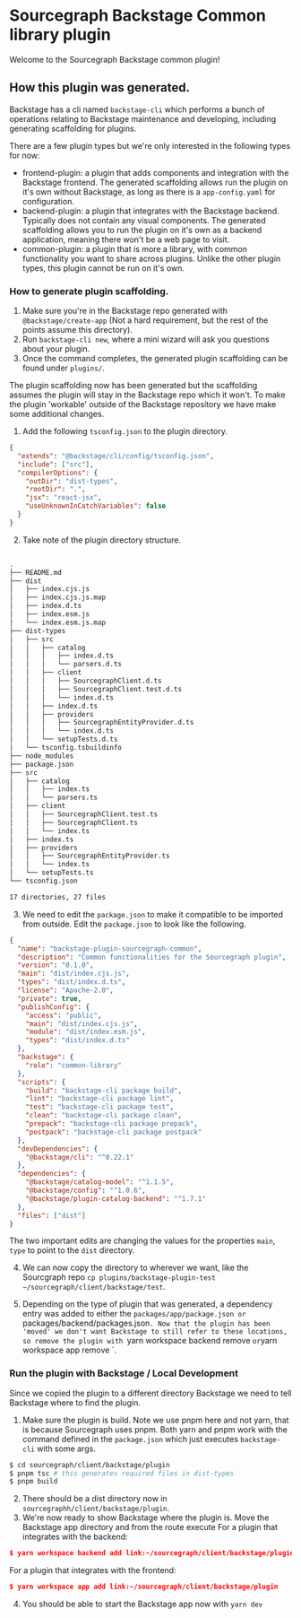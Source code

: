 # Sourcegraph Backstage Common library plugin

Welcome to the Sourcegraph Backstage common plugin!

## How this plugin was generated.

Backstage has a cli named `backstage-cli` which performs a bunch of operations relating to Backstage maintenance and developing, including generating scaffolding for plugins.

There are a few plugin types but we're only interested in the following types for now:

- frontend-plugin: a plugin that adds components and integration with the Backstage frontend. The generated scaffolding allows run the plugin on it's own without Backstage, as long as there is a `app-config.yaml` for configuration.
- backend-plugin: a plugin that integrates with the Backstage backend. Typically does not contain any visual components. The generated scaffolding allows you to run the plugin on it's own as a backend application, meaning there won't be a web page to visit.
- common-plugin: a plugin that is more a library, with common functionality you want to share across plugins. Unlike the other plugin types, this plugin cannot be run on it's own.

### How to generate plugin scaffolding.

1. Make sure you're in the Backstage repo generated with `@backstage/create-app` (Not a hard requirement, but the rest of the points assume this directory).
2. Run `backstage-cli new`, where a mini wizard will ask you questions about your plugin.
3. Once the command completes, the generated plugin scaffolding can be found under `plugins/`.

The plugin scaffolding now has been generated but the scaffolding assumes the plugin will stay in the Backstage repo which it won't. To make the plugin 'workable' outside of the Backstage repository we have make some additional changes.

1. Add the following `tsconfig.json` to the plugin directory.

```json
{
  "extends": "@backstage/cli/config/tsconfig.json",
  "include": ["src"],
  "compilerOptions": {
    "outDir": "dist-types",
    "rootDir": ".",
    "jsx": "react-jsx",
    "useUnknownInCatchVariables": false
  }
}
```

2. Take note of the plugin directory structure.

```bash

.
├── README.md
├── dist
│   ├── index.cjs.js
│   ├── index.cjs.js.map
│   ├── index.d.ts
│   ├── index.esm.js
│   └── index.esm.js.map
├── dist-types
│   ├── src
│   │   ├── catalog
│   │   │   ├── index.d.ts
│   │   │   └── parsers.d.ts
│   │   ├── client
│   │   │   ├── SourcegraphClient.d.ts
│   │   │   ├── SourcegraphClient.test.d.ts
│   │   │   └── index.d.ts
│   │   ├── index.d.ts
│   │   ├── providers
│   │   │   ├── SourcegraphEntityProvider.d.ts
│   │   │   └── index.d.ts
│   │   └── setupTests.d.ts
│   └── tsconfig.tsbuildinfo
├── node_modules
├── package.json
├── src
│   ├── catalog
│   │   ├── index.ts
│   │   └── parsers.ts
│   ├── client
│   │   ├── SourcegraphClient.test.ts
│   │   ├── SourcegraphClient.ts
│   │   └── index.ts
│   ├── index.ts
│   ├── providers
│   │   ├── SourcegraphEntityProvider.ts
│   │   └── index.ts
│   └── setupTests.ts
└── tsconfig.json

17 directories, 27 files
```

3. We need to edit the `package.json` to make it compatible to be imported from outside. Edit the `package.json` to look like the following.

```json
{
  "name": "backstage-plugin-sourcegraph-common",
  "description": "Common functionalities for the Sourcegraph plugin",
  "version": "0.1.0",
  "main": "dist/index.cjs.js",
  "types": "dist/index.d.ts",
  "license": "Apache-2.0",
  "private": true,
  "publishConfig": {
    "access": "public",
    "main": "dist/index.cjs.js",
    "module": "dist/index.esm.js",
    "types": "dist/index.d.ts"
  },
  "backstage": {
    "role": "common-library"
  },
  "scripts": {
    "build": "backstage-cli package build",
    "lint": "backstage-cli package lint",
    "test": "backstage-cli package test",
    "clean": "backstage-cli package clean",
    "prepack": "backstage-cli package prepack",
    "postpack": "backstage-cli package postpack"
  },
  "devDependencies": {
    "@backstage/cli": "^0.22.1"
  },
  "dependencies": {
    "@backstage/catalog-model": "^1.1.5",
    "@backstage/config": "^1.0.6",
    "@backstage/plugin-catalog-backend": "^1.7.1"
  },
  "files": ["dist"]
}
```

The two important edits are changing the values for the properties `main`, `type` to point to the `dist` directory.

4. We can now copy the directory to wherever we want, like the Sourcgraph repo `cp plugins/backstage-plugin-test ~/sourcegraph/client/backstage/test`. 

5. Depending on the type of plugin that was generated, a dependency entry was added to either the `packages/app/package.json or `packages/backend/packages.json`. Now that the plugin has been 'moved' we don't want Backstage to still refer to these locations, so remove the plugin with `yarn workspace backend remove <name>`or`yarn workspace app remove <name>`.

### Run the plugin with Backstage / Local Development

Since we copied the plugin to a different directory Backstage we need to tell Backstage where to find the plugin.

1. Make sure the plugin is build. Note we use pnpm here and not yarn, that is because Sourcegraph uses pnpm. Both yarn and pnpm work with the command defined in the `package.json` which just executes `backstage-cli` with some args.

```bash
$ cd sourcegraph/client/backstage/plugin
$ pnpm tsc # this generates required files in dist-types
$ pnpm build
```

2. There should be a dist directory now in `sourcegraphh/client/backstage/plugin`.
3. We're now ready to show Backstage where the plugin is. Move the Backstage app directory and from the route execute
   For a plugin that integrates with the backend:

```json
$ yarn workspace backend add link:~/sourcegraph/client/backstage/plugin
```

For a plugin that integrates with the frontend:

```json
$ yarn workspace app add link:~/sourcegraph/client/backstage/plugin
```

4. You should be able to start the Backstage app now with `yarn dev`
